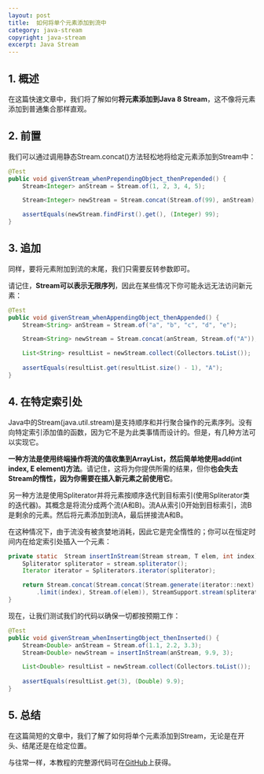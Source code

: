 ```yaml
---
layout: post
title:  如何将单个元素添加到流中
category: java-stream
copyright: java-stream
excerpt: Java Stream
---
```


## 1. 概述

在这篇快速文章中，我们将了解如何**将元素添加到Java 8 Stream**，这不像将元素添加到普通集合那样直观。

## 2. 前置

我们可以通过调用静态Stream.concat()方法轻松地将给定元素添加到Stream中：

```java
@Test
public void givenStream_whenPrependingObject_thenPrepended() {
    Stream<Integer> anStream = Stream.of(1, 2, 3, 4, 5);

    Stream<Integer> newStream = Stream.concat(Stream.of(99), anStream);

    assertEquals(newStream.findFirst().get(), (Integer) 99);
}
```

## 3. 追加

同样，要将元素附加到流的末尾，我们只需要反转参数即可。

请记住，**Stream可以表示无限序列**，因此在某些情况下你可能永远无法访问新元素：

```java
@Test
public void givenStream_whenAppendingObject_thenAppended() {
    Stream<String> anStream = Stream.of("a", "b", "c", "d", "e");

    Stream<String> newStream = Stream.concat(anStream, Stream.of("A"));

    List<String> resultList = newStream.collect(Collectors.toList());
 
    assertEquals(resultList.get(resultList.size() - 1), "A");
}
```

## 4. 在特定索引处

Java中的Stream(java.util.stream)是支持顺序和并行聚合操作的元素序列。没有向特定索引添加值的函数，因为它不是为此类事情而设计的。但是，有几种方法可以实现它。

**一种方法是使用终端操作将流的值收集到ArrayList，然后简单地使用add(int index, E element)方法**。请记住，这将为你提供所需的结果，但你**也会失去Stream的惰性，因为你需要在插入新元素之前使用它**。

另一种方法是使用Spliterator并将元素按顺序迭代到目标索引(使用Spliterator类的迭代器)。其概念是将流分成两个流(A和B)。流A从索引0开始到目标索引，流B是剩余的元素。然后将元素添加到流A，最后拼接流A和B。

在这种情况下，由于流没有被贪婪地消耗，因此它是完全惰性的；你可以在恒定时间内在给定索引处插入一个元素：

```java
private static  Stream insertInStream(Stream stream, T elem, int index) {
    Spliterator spliterator = stream.spliterator();
    Iterator iterator = Spliterators.iterator(spliterator);

    return Stream.concat(Stream.concat(Stream.generate(iterator::next)
        .limit(index), Stream.of(elem)), StreamSupport.stream(spliterator, false));
}
```

现在，让我们测试我们的代码以确保一切都按预期工作：

```java
@Test
public void givenStream_whenInsertingObject_thenInserted() {
    Stream<Double> anStream = Stream.of(1.1, 2.2, 3.3);
    Stream<Double> newStream = insertInStream(anStream, 9.9, 3);

    List<Double> resultList = newStream.collect(Collectors.toList());
 
    assertEquals(resultList.get(3), (Double) 9.9);
}
```

## 5. 总结

在这篇简短的文章中，我们了解了如何将单个元素添加到Stream，无论是在开头、结尾还是在给定位置。

与往常一样，本教程的完整源代码可在[GitHub](https://github.com/tuyucheng7/taketoday-tutorial4j/tree/master/java-core-modules/java-streams-2)上获得。
